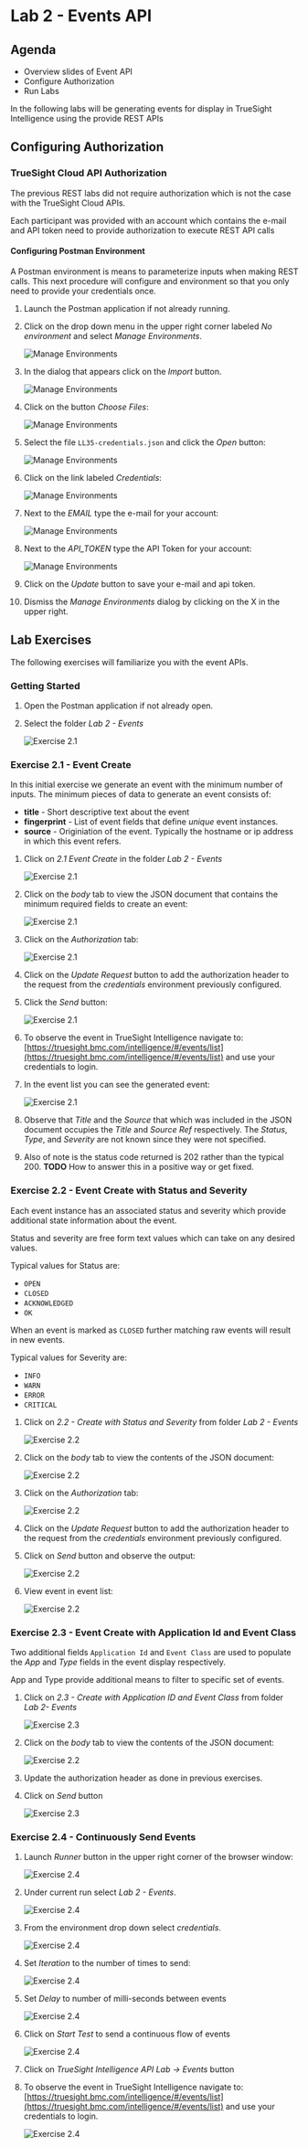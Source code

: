 Lab 2 - Events API
==================

Agenda
------
- Overview slides of Event API
- Configure Authorization
- Run Labs

In the following labs will be generating events for display in TrueSight Intelligence
using the provide REST APIs

Configuring Authorization
-------------------------

### TrueSight Cloud API Authorization

The previous REST labs did not require authorization which is not the case with the TrueSight Cloud APIs.

Each participant was provided with an account which contains the e-mail and API token need to provide
authorization to execute REST API calls

#### Configuring Postman Environment

A Postman environment is means to parameterize inputs when making REST calls. This next procedure will
configure and environment so that you only need to provide your credentials once.

1. Launch the Postman application if not already running.

2. Click on the drop down menu in the upper right corner labeled _No environment_ and select
_Manage Environments_.

    ![Manage Environments](img/lab2/manage-env.png)

3. In the dialog that appears click on the _Import_ button.

    ![Manage Environments](img/lab2/manage-env-import.png)
    
4. Click on the button _Choose Files_:

    ![Manage Environments](img/lab2/manage-env-select.png)
    
5. Select the file `LL35-credentials.json` and click the _Open_ button:

    ![Manage Environments](img/lab2/manage-env-file-open.png)
    
6. Click on the link labeled _Credentials_:

    ![Manage Environments](img/lab2/manage-env-credentials.png)
    
7. Next to the _EMAIL_ type the e-mail for your account:

    ![Manage Environments](img/lab2/manage-env-email.png)
    
8. Next to the _API_TOKEN_ type the API Token for your account:

    ![Manage Environments](img/lab2/manage-env-api-token.png)
    
9. Click on the _Update_ button to save your e-mail and api token.

10. Dismiss the _Manage Environments_ dialog by clicking on the X in the upper right.

Lab Exercises
-------------

The following exercises will familiarize you with the event APIs.

### Getting Started

1. Open the Postman application if not already open.
2. Select the folder _Lab 2 - Events_

    ![Exercise 2.1](img/lab2/lab2-events-folder.png)


### Exercise 2.1 - Event Create

In this initial exercise we generate an event with the minimum number of inputs. The minimum pieces
of data to generate an event consists of:

- **title** - Short descriptive text about the event
- **fingerprint** - List of event fields that define _unique_ event instances.
- **source** - Originiation of the event. Typically the hostname or ip address in which this event refers.

1. Click on _2.1 Event Create_ in the folder _Lab 2 - Events_

    ![Exercise 2.1](img/lab2/ex-2.1-start.png)
    
2. Click on the _body_ tab to view the JSON document that contains the minimum required fields to create an event:

    ![Exercise 2.1](img/lab2/ex-2.1-body.png)
    
3. Click on the _Authorization_ tab:

    ![Exercise 2.1](img/lab2/ex-2.1-authorization.png)
    
4. Click on the _Update Request_ button to add the authorization header to the request from the _credentials_
environment previously configured.
    
5. Click the _Send_ button:

    ![Exercise 2.1](img/lab2/ex-2.1-sent.png)
    
6. To observe the event in TrueSight Intelligence navigate to:
[https://truesight.bmc.com/intelligence/#/events/list](https://truesight.bmc.com/intelligence/#/events/list)
and use your credentials to login.

7. In the event list you can see the generated event:

    ![Exercise 2.1](img/lab2/ex-2.1-events.png)
    
8. Observe that _Title_ and the _Source_ that which was included in the JSON document occupies
the _Title_ and _Source Ref_ respectively. The _Status_,  _Type_, and _Severity_ are not known since they were not specified.

9. Also of note is the status code returned is 202 rather than the typical 200. **TODO** How to answer this in a
positive way or get fixed.


### Exercise 2.2 - Event Create with Status and Severity

Each event instance has an associated status and severity which provide additional state information about the event.

Status and severity are free form text values which can take on any desired values.

Typical values for Status are:

- `OPEN`
- `CLOSED`
- `ACKNOWLEDGED`
- `OK`

When an event is marked as `CLOSED` further matching raw events will result in new events.

Typical values for Severity are:

- `INFO`
- `WARN`
- `ERROR`
- `CRITICAL`

1. Click on _2.2 - Create with Status and Severity_ from folder _Lab 2 - Events_

    ![Exercise 2.2](img/lab2/ex-2.2-start.png)
    
2. Click on the _body_ tab to view the contents of the JSON document:

    ![Exercise 2.2](img/lab2/ex-2.2-body.png)

3. Click on the _Authorization_ tab:

    ![Exercise 2.2](img/lab2/ex-2.2-authorization.png)
    
4. Click on the _Update Request_ button to add the authorization header to the request from the _credentials_
environment previously configured.
    

5. Click on _Send_ button and observe the output:

    ![Exercise 2.2](img/lab2/ex-2.2-sent.png)

6. View event in event list:

    ![Exercise 2.2](img/lab2/ex-2.2-events.png)


### Exercise 2.3 - Event Create with Application Id and Event Class

Two additional fields `Application Id` and `Event Class` are used to populate the _App_ and _Type_ fields
in the event display respectively.

App and Type provide additional means to filter to specific set of events.

1. Click on _2.3 - Create with Application ID and Event Class_ from folder _Lab 2- Events_

    ![Exercise 2.3](img/lab2/ex-2.3-start.png)
    
2. Click on the _body_ tab to view the contents of the JSON document:

    ![Exercise 2.2](img/lab2/ex-2.3-body.png)
    
3. Update the authorization header as done in previous exercises.
    
4. Click on _Send_ button

    ![Exercise 2.3](img/lab2/ex-2.3-start.png)

### Exercise 2.4 - Continuously Send Events

1. Launch _Runner_ button in the upper right corner of the browser window:

    ![Exercise 2.4](img/lab2/ex-2.4-runner.png)

2. Under current run select _Lab 2 - Events_.

    ![Exercise 2.4](img/lab2/ex-2.4-run.png)
    
2. From the environment drop down select _credentials_.

    ![Exercise 2.4](img/lab2/ex-2.4-env.png)
    
2. Set _Iteration_ to the number of times to send:

    ![Exercise 2.4](img/lab2/ex-2.4-iteration.png)
    
3. Set _Delay_ to number of milli-seconds between events

    ![Exercise 2.4](img/lab2/ex-2.4-delay.png)
    
4. Click on _Start Test_ to send a continuous flow of events

    ![Exercise 2.4](img/lab2/ex-2.4-env.png)
    
6. Click on _TrueSight Intelligence API Lab -> Events_ button

6. To observe the event in TrueSight Intelligence navigate to:
[https://truesight.bmc.com/intelligence/#/events/list](https://truesight.bmc.com/intelligence/#/events/list)
and use your credentials to login.

    ![Exercise 2.4](img/lab2/ex-2.4-events.png)






